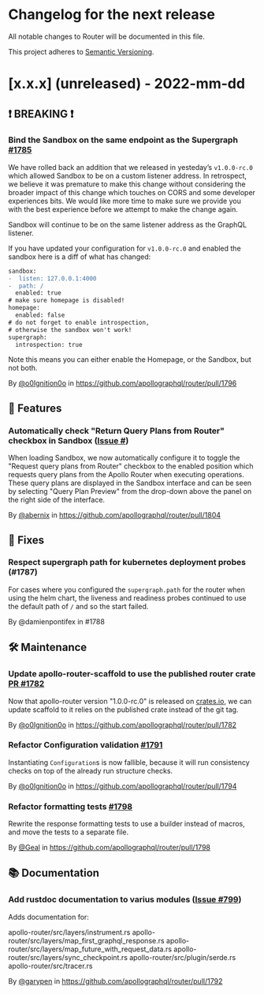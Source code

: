 # Changelog for the next release

All notable changes to Router will be documented in this file.

This project adheres to [Semantic Versioning](https://semver.org/spec/v2.0.0.html).

<!-- <THIS IS AN EXAMPLE, DO NOT REMOVE>

# [x.x.x] (unreleased) - 2022-mm-dd
> Important: X breaking changes below, indicated by **❗ BREAKING ❗**
## ❗ BREAKING ❗
## 🚀 Features
## 🐛 Fixes
## 🛠 Maintenance
## 📚 Documentation

## Example section entry format

### Headline ([Issue #ISSUE_NUMBER](https://github.com/apollographql/router/issues/ISSUE_NUMBER))

Description! And a link to a [reference](http://url)

By [@USERNAME](https://github.com/USERNAME) in https://github.com/apollographql/router/pull/PULL_NUMBER
-->

# [x.x.x] (unreleased) - 2022-mm-dd

## ❗ BREAKING ❗

### Bind the Sandbox on the same endpoint as the Supergraph [#1785](https://github.com/apollographql/router/issues/1785)

We have rolled back an addition that we released in yesteday’s `v1.0.0-rc.0` which allowed Sandbox to be on a custom listener address.
In retrospect, we believe it was premature to make this change without considering the broader impact of this change which touches on CORS and some developer experiences bits.
We would like more time to make sure we provide you with the best experience before we attempt to make the change again.

Sandbox will continue to be on the same listener address as the GraphQL listener.

If you have updated your configuration for `v1.0.0-rc.0` and enabled the sandbox here is a diff of what has changed:

```diff
sandbox:
-  listen: 127.0.0.1:4000
-  path: /
  enabled: true
# make sure homepage is disabled!
homepage:
  enabled: false
# do not forget to enable introspection,
# otherwise the sandbox won't work!
supergraph:
  introspection: true
```

Note this means you can either enable the Homepage, or the Sandbox, but not both.

By [@o0Ignition0o](https://github.com/o0Ignition0o) in https://github.com/apollographql/router/pull/1796


## 🚀 Features

### Automatically check "Return Query Plans from Router" checkbox in Sandbox ([Issue #](https://github.com/apollographql/router/issues/1803))

When loading Sandbox, we now automatically configure it to toggle the "Request query plans from Router" checkbox to the enabled position which requests query plans from the Apollo Router when executing operations.  These query plans are displayed in the Sandbox interface and can be seen by selecting "Query Plan Preview" from the drop-down above the panel on the right side of the interface.

By [@abernix](https://github.com/abernix) in https://github.com/apollographql/router/pull/1804

## 🐛 Fixes

### Respect supergraph path for kubernetes deployment probes (#1787)

For cases where you configured the `supergraph.path` for the router when using the helm chart, the liveness 
and readiness probes continued to use the default path of `/` and so the start failed.

By @damienpontifex in #1788


## 🛠 Maintenance

### Update apollo-router-scaffold to use the published router crate [PR #1782](https://github.com/apollographql/router/pull/1782)

Now that apollo-router version "1.0.0-rc.0" is released on [crates.io](https://crates.io/crates/apollo-router), we can update scaffold to it relies on the published crate instead of the git tag.

By [@o0Ignition0o](https://github.com/o0Ignition0o) in https://github.com/apollographql/router/pull/1782

### Refactor Configuration validation [#1791](https://github.com/apollographql/router/issues/1791)

Instantiating `Configuration`s is now fallible, because it will run consistency checks on top of the already run structure checks.

By [@o0Ignition0o](https://github.com/o0Ignition0o) in https://github.com/apollographql/router/pull/1794

### Refactor formatting tests [#1798](https://github.com/apollographql/router/issues/1798)

Rewrite the response formatting tests to use a builder instead of macros, and move the tests to a separate file.

By [@Geal](https://github.com/Geal) in https://github.com/apollographql/router/pull/1798

## 📚 Documentation

### Add rustdoc documentation to varius modules ([Issue #799](https://github.com/apollographql/router/issues/799))

Adds documentation for:

apollo-router/src/layers/instrument.rs
apollo-router/src/layers/map_first_graphql_response.rs
apollo-router/src/layers/map_future_with_request_data.rs
apollo-router/src/layers/sync_checkpoint.rs
apollo-router/src/plugin/serde.rs
apollo-router/src/tracer.rs

By [@garypen](https://github.com/garypen) in https://github.com/apollographql/router/pull/1792
